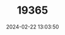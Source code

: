 ---
title: "19365"
category: "Rattus stoicus"
draft: false
date: 2024-02-22 13:03:50
languages:
  English: ["Andaman Rat"]
---